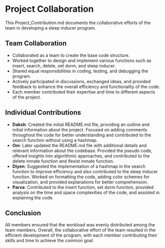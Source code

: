 # Project Collaboration

This Project_Contribution.md documents the collaborative efforts of the team in developing a sleep inducer program. 

## Team Collaboration

- Collaborated as a team to create the base code structure.
- Worked together to design and implement various functions such as insert, search, delete, set dorm, and sleep inducer.
- Shared equal responsibilities in coding, testing, and debugging the program.
- Actively participated in discussions, exchanged ideas, and provided feedback to enhance the overall efficiency and functionality of the code.
- Each member contributed their expertise and time to different aspects of the project.

## Individual Contributions

- **Daksh**: Created the initial README.md file, providing an outline and initial information about the project. Focused on adding comments throughout the code for better understanding and contributed to the search function without using a hashmap.
- **Om**: Later updated the README.md file with additional details and relevant information about the codebase. Provided the pseudo code, offered insights into algorithmic approaches, and contributed to the delete inmate function and ifexist inmate function.
- **Diyen**: Suggested the implementation of a hashmap in the search function to improve efficiency and also contributed to the sleep inducer function. Worked on formatting the code, adding color schemes for visualization, and provided explanations for better comprehension.
- **Parva**: Contributed to the insert function, set dorm function, provided analysis on the time and space complexities of the code, and assisted in explaining the code.
  
## Conclusion

All members ensured that the workload was evenly distributed among the team members. Overall, the collaborative effort of the team resulted in the efficient development of the program, with each member contributing their skills and time to achieve the common goal.
